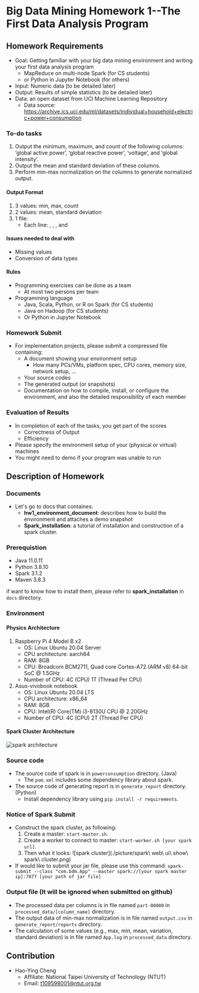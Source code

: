# Big Data Mining Homework 1--The First Data Analysis Program

## Homework Requirements
* Goal: Getting familiar with your big data mining environment and writing your first data analysis program
    * MapReduce on multi-node Spark (for CS students)
    * or Python in Jupyter Notebook (for others)
* Input: Numeric data (to be detailed later)
* Output: Results of simple statistics (to be detailed later)
* Data: an open dataset from UCI Machine Learning Repository
    * Data source: https://archive.ics.uci.edu/ml/datasets/individual+household+electric+power+consumption 

### To-do tasks
1. Output the minimum, maximum, and count of the following columns: ‘global active power’, ‘global reactive power’, ‘voltage’, and ‘global intensity’.
2. Output the mean and standard deviation of these columns.
3. Perform min-max normalization on the columns to generate normalized output.

#### Output Format
1. 3 values: min, max, count
2. 2 values: mean, standard deviation
3. 1 file:
    * Each line: <normalized global active power>, <normalized global reactive power>, <normalized voltage>, and <normalized global intensity>

#### Issues needed to deal with
* Missing values
* Conversion of data types

#### Rules
* Programming exercises can be done as a team 
    * At most two persons per team
* Programming language
    * Java, Scala, Python, or R on Spark (for CS students)
    * Java on Hadoop (for CS students)
    * Or Python in Jupyter Notebook

### Homework Submit
* For implementation projects, please submit a compressed file containing:
    * A document showing your environment setup
        * How many PCs/VMs, platform spec, CPU cores, memory size, network setup, …
    * Your source codes
    * The generated output (or snapshots)
    * Documentation on how to compile, install, or configure the environment, and also the detailed responsibility of each member

### Evaluation of Results
* In completion of each of the tasks, you get part of the scores
    * Correctness of Output 
    * Efficiency
* Please specify the environment setup of your (physical or virtual) machines 
* You might need to demo if your program was unable to run

## Description of Homework

### Documents
* Let's go to docs that containes:
    * **hw1_environment_document**: describes how to build the environment and attaches a demo snapshot
    * **Spark_installation**: a tutorial of installation and construction of a spark cluster. 

### Prerequistion
* Java 11.0.11
* Python 3.8.10
* Spark 3.1.2
* Maven 3.8.3

if want to know how to install them, please refer to **spark_installation** in `docs` directory.

### Environment

#### Physics Architecture
1. Raspberry Pi 4 Model B x2
    * OS: Linux Ubuntu 20.04 Server
    * CPU architecture: aarch64
    * RAM: 8GB
    * CPU: Broadcom BCM2711, Quad core Cortex-A72 (ARM v8) 64-bit SoC @ 1.5GHz
    * Number of CPU: 4C (CPU) 1T (Thread Per CPU)
2. Asus-vivobook notebook  
    * OS: Linux Ubuntu 20.04 LTS
    * CPU architecture: x86_64
    * RAM: 8GB
    * CPU: Intel(R) Core(TM) i3-8130U CPU @ 2.20GHz
    * Number of CPU: 4C (CPU) 2T (Thread Per CPU)

#### Spark Cluster Architecture
![spark architecture](./picture/bigdatamining2021-architecture.png)

### Source code
* The source code of spark is in `powerconsumption` directory. (Java)
    * The `pom.xml` includes some dependency library about spark.
* The source code of generating report is in `generate_report` directory. (Python)
    * Install dependency library using `pip install -r requirements`.

### Notice of Spark Submit
* Construct the spark cluster, as following:
    1. Create a master: `start-master.sh`.
    2. Create a worker to connect to master: `start-worker.sh [your spark url]`.
    3. Then what it looks:
        ![spark cluster](./picture/spark\ web\ ui\ show\ spark\ cluster.png) 
* If would like to submit your jar file, please use this command:
    `spark-submit --class "com.bdm.App" --master spark://[your spark master ip]:7077 [your path of jar file]`

### Output file (It will be ignored when submitted on github)
* The processed data per columns is in file named `part-00000` in `processed_data/[column_name]` directory.
* The output data of min-max normalization is in file named `output.csv` in `generate_report/reports` directory.
* The calculation of some values (e.g., max, min, mean, variation, standard deviation) is in file named `App.log` in `processed_data` directory.

## Contribution
* Hao-Ying Cheng
    * Affiliate: National Taipei University of Technology (NTUT)
    * Email: t109598001@ntut.org.tw



